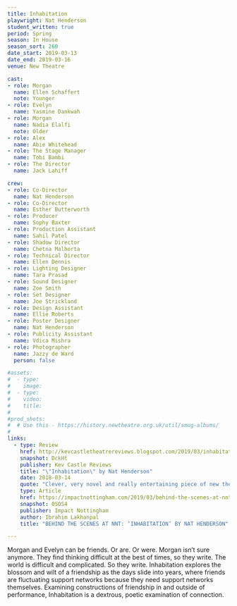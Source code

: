 ```yaml
---
title: Inhabitation
playwright: Nat Henderson
student_written: true
period: Spring
season: In House
season_sort: 260
date_start: 2019-03-13
date_end: 2019-03-16
venue: New Theatre

cast:
- role: Morgan
  name: Ellen Schaffert
  note: Younger
- role: Evelyn
  name: Yasmine Dankwah
- role: Morgan
  name: Nadia Elalfi
  note: Older
- role: Alex
  name: Abie Whitehead
- role: The Stage Manager
  name: Tobi Bambi
- role: The Director
  name: Jack Lahiff

crew:
- role: Co-Director
  name: Nat Henderson
- role: Co-Director
  name: Esther Butterworth
- role: Producer
  name: Sophy Baxter
- role: Production Assistant
  name: Sahil Patel
- role: Shadow Director
  name: Chetna Malhorta
- role: Technical Director
  name: Ellen Dennis
- role: Lighting Designer
  name: Tara Prasad
- role: Sound Designer
  name: Zoe Smith
- role: Set Designer
  name: Joe Strickland
- role: Design Assistant
  name: Ellie Roberts
- role: Poster Designer
  name: Nat Henderson
- role: Publicity Assistant
  name: Vdica Mishra
- role: Photographer
  name: Jazzy de Ward
  person: false

#assets:
#  - type:
#    image:
#  - type:
#    video:
#    title:
#
#prod_shots:
#  # Use this - https://history.newtheatre.org.uk/util/smug-albums/
#
links:
  - type: Review
    href: http://kevcastletheatrereviews.blogspot.com/2019/03/inhabitation-by-nat-henderson.html
    snapshot: DckHt
    publisher: Kev Castle Reviews
    title: "\"Inhabitation\" by Nat Henderson"
    date: 2018-03-14
    quote: "Clever, very novel and really entertaining piece of new theatre, delivered by a talented cast. Everything I've grown to expect from the NNT."
    type: Article
    href: https://impactnottingham.com/2019/03/behind-the-scenes-at-nnt-inhabitation-by-nat-henderson/
    snapshot: 0SOS4
    publisher: Impact Nottingham
    author: Ibrahim Lakhanpal
    title: "BEHIND THE SCENES AT NNT: ‘INHABITATION’ BY NAT HENDERSON"

---
```


Morgan and Evelyn can be friends. Or are. Or were. Morgan isn’t sure anymore. They find thinking difficult at the best of times, so they write. The world is difficult and complicated. So they write. Inhabitation explores the blossom and wilt of a friendship as the days slide into years, where friends are fluctuating support networks because they need support networks themselves. Examining constructions of friendship in and outside of performance, Inhabitation is a dextrous, poetic examination of connection.
